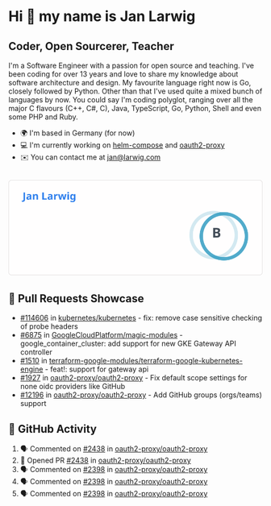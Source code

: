 # Hi 👋 my name is Jan Larwig

## Coder, Open Sourcerer, Teacher

I'm a Software Engineer with a passion for open source and teaching. I've been coding for over 13 years and love to share my knowledge about software architecture and design. My favourite language right now is Go, closely followed by Python. Other than that I've used quite a mixed bunch of languages by now. You could say I'm coding polyglot, ranging over all the major C flavours (C++, C#, C), Java, TypeScript, Go, Python, Shell and even some PHP and Ruby.

- 🌍 I'm based in Germany (for now)
- 💻 I'm currently working on [helm-compose](https://seacrew.github.io/helm-compose/) and [oauth2-proxy](https://github.com/oauth2-proxy/oauth2-proxy)
- ✉️ You can contact me at [jan@larwig.com](mailto:jan@larwig.com)

<br>

<a href="https://github.com/anuraghazra/github-readme-stats">
  <picture>
    <source
      srcset="https://raw.githubusercontent.com/tuunit/tuunit/main/general_dark.svg" 
      media="(prefers-color-scheme: dark)" 
    />
    <source
      srcset="https://raw.githubusercontent.com/tuunit/tuunit/main/general_light.svg" 
      media="(prefers-color-scheme: light), (prefers-color-scheme: no-preference)" 
    />
    <img src="https://raw.githubusercontent.com/tuunit/tuunit/main/general_light.svg" />
  </picture>
</a>

## 🔧 Pull Requests Showcase

- [#114606](https://github.com/kubernetes/kubernetes/issues/114606) in [kubernetes/kubernetes](https://github.com/kubernetes/kubernetes) - fix: remove case sensitive checking of probe headers
- [#6875](https://github.com/GoogleCloudPlatform/magic-modules/pull/6875) in [GoogleCloudPlatform/magic-modules](https://github.com/GoogleCloudPlatform/magic-modules) - google_container_cluster: add support for new GKE Gateway API controller
- [#1510](https://github.com/terraform-google-modules/terraform-google-kubernetes-engine/pull/1510) in [terraform-google-modules/terraform-google-kubernetes-engine](https://github.com/terraform-google-modules/terraform-google-kubernetes-engine) - feat!: support for gateway api
- [#1927](https://github.com/oauth2-proxy/oauth2-proxy/issues/1927) in [oauth2-proxy/oauth2-proxy](https://github.com/oauth2-proxy/oauth2-proxy) - Fix default scope settings for none oidc providers like GitHub
- [#12196](https://github.com/oauth2-proxy/oauth2-proxy/issues/2196) in [oauth2-proxy/oauth2-proxy](https://github.com/oauth2-proxy/oauth2-proxy) - Add GitHub groups (orgs/teams) support

## 🔔 GitHub Activity

<!--START_SECTION:activity-->
1. 🗣 Commented on [#2438](https://github.com/oauth2-proxy/oauth2-proxy/pull/2438#issuecomment-1905025251) in [oauth2-proxy/oauth2-proxy](https://github.com/oauth2-proxy/oauth2-proxy)
2. 💪 Opened PR [#2438](https://github.com/oauth2-proxy/oauth2-proxy/pull/2438) in [oauth2-proxy/oauth2-proxy](https://github.com/oauth2-proxy/oauth2-proxy)
3. 🗣 Commented on [#2398](https://github.com/oauth2-proxy/oauth2-proxy/issues/2398#issuecomment-1904871520) in [oauth2-proxy/oauth2-proxy](https://github.com/oauth2-proxy/oauth2-proxy)
4. 🗣 Commented on [#2398](https://github.com/oauth2-proxy/oauth2-proxy/issues/2398#issuecomment-1904862498) in [oauth2-proxy/oauth2-proxy](https://github.com/oauth2-proxy/oauth2-proxy)
5. 🗣 Commented on [#2398](https://github.com/oauth2-proxy/oauth2-proxy/issues/2398#issuecomment-1904854908) in [oauth2-proxy/oauth2-proxy](https://github.com/oauth2-proxy/oauth2-proxy)
<!--END_SECTION:activity-->
